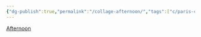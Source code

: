 ```yaml
---
{"dg-publish":true,"permalink":"/collage-afternoon/","tags":["c/paris-collage","c/cup","c/mug","c/brown","c/abstract","c/shape"],"created":"2024-01-02T08:51:22.270-05:00","updated":"2024-01-02T08:52:18.381-05:00"}
---
```



[Afternoon](https://www.instagram.com/p/B7fNHxJhbOJ/)
